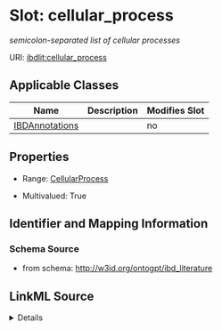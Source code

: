 

# Slot: cellular_process


_semicolon-separated list of cellular processes_



URI: [ibdlit:cellular_process](http://w3id.org/ontogpt/ibd_literature/cellular_process)



<!-- no inheritance hierarchy -->





## Applicable Classes

| Name | Description | Modifies Slot |
| --- | --- | --- |
| [IBDAnnotations](IBDAnnotations.md) |  |  no  |







## Properties

* Range: [CellularProcess](CellularProcess.md)

* Multivalued: True





## Identifier and Mapping Information







### Schema Source


* from schema: http://w3id.org/ontogpt/ibd_literature




## LinkML Source

<details>
```yaml
name: cellular_process
description: semicolon-separated list of cellular processes
from_schema: http://w3id.org/ontogpt/ibd_literature
rank: 1000
multivalued: true
alias: cellular_process
owner: IBDAnnotations
domain_of:
- IBDAnnotations
range: CellularProcess

```
</details>